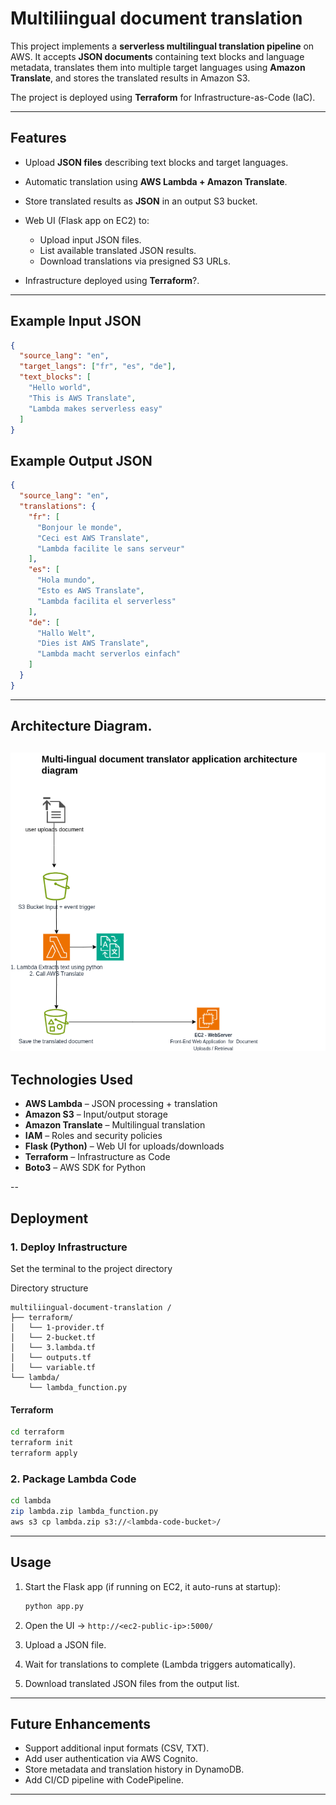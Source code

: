 
# Multiliingual document translation 

This project implements a **serverless multilingual translation pipeline** on AWS.
It accepts **JSON documents** containing text blocks and language metadata, translates them into multiple target languages using **Amazon Translate**, and stores the translated results in Amazon S3.

The project is deployed using **Terraform** for Infrastructure-as-Code (IaC).

---

## Features

* Upload **JSON files** describing text blocks and target languages.
* Automatic translation using **AWS Lambda + Amazon Translate**.
* Store translated results as **JSON** in an output S3 bucket.
* Web UI (Flask app on EC2) to:

  * Upload input JSON files.
  * List available translated JSON results.
  * Download translations via presigned S3 URLs.
* Infrastructure deployed using **Terraform**?.

---

## Example Input JSON

```json
{
  "source_lang": "en",
  "target_langs": ["fr", "es", "de"],
  "text_blocks": [
    "Hello world",
    "This is AWS Translate",
    "Lambda makes serverless easy"
  ]
}
```

## Example Output JSON

```json
{
  "source_lang": "en",
  "translations": {
    "fr": [
      "Bonjour le monde",
      "Ceci est AWS Translate",
      "Lambda facilite le sans serveur"
    ],
    "es": [
      "Hola mundo",
      "Esto es AWS Translate",
      "Lambda facilita el serverless"
    ],
    "de": [
      "Hallo Welt",
      "Dies ist AWS Translate",
      "Lambda macht serverlos einfach"
    ]
  }
}
```

---

##  Architecture Diagram.

![](doc/architecture-diagram.png)
---

##  Technologies Used

* **AWS Lambda** – JSON processing + translation
* **Amazon S3** – Input/output storage
* **Amazon Translate** – Multilingual translation
* **IAM** – Roles and security policies
* **Flask (Python)** – Web UI for uploads/downloads
* **Terraform** – Infrastructure as Code
* **Boto3** – AWS SDK for Python

--

##  Deployment


### **1. Deploy Infrastructure**
Set the terminal to the project directory

Directory structure
```
multiliingual-document-translation /
├── terraform/
│   └── 1-provider.tf
│	└── 2-bucket.tf
│	└── 3.lambda.tf
│	└── outputs.tf
│	└── variable.tf
└── lambda/
    └── lambda_function.py

```



#### Terraform

```bash
cd terraform
terraform init
terraform apply
```

### **2. Package Lambda Code**

```bash
cd lambda
zip lambda.zip lambda_function.py
aws s3 cp lambda.zip s3://<lambda-code-bucket>/
```

---

##  Usage

1. Start the Flask app (if running on EC2, it auto-runs at startup):

   ```bash
   python app.py
   ```
2. Open the UI → `http://<ec2-public-ip>:5000/`
3. Upload a JSON file.
4. Wait for translations to complete (Lambda triggers automatically).
5. Download translated JSON files from the output list.

---

##  Future Enhancements

* Support additional input formats (CSV, TXT).
*  Add user authentication via AWS Cognito.
*  Store metadata and translation history in DynamoDB.
*  Add CI/CD pipeline with CodePipeline.

---

